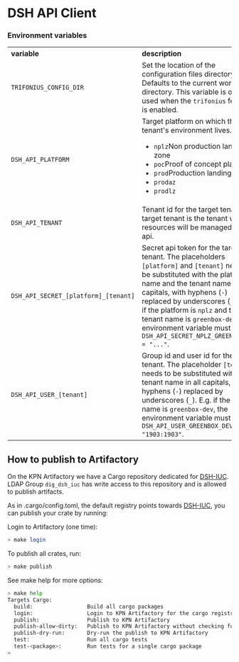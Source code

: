 # DSH API Client

### Environment variables

<table>
    <tr align="top">
        <th align="left">variable</th>
        <th align="left">description</th>
    </tr>
    <tr align="top">
        <td align="top"><code>TRIFONIUS_CONFIG_DIR</code></td>
        <td>
            Set the location of the configuration files directory. 
            Defaults to the current working directory. 
            This variable is only used when the <code>trifonius</code> feature is enabled.
        </td>
    </tr>
    <tr align="top">
        <td align="top"><code>DSH_API_PLATFORM</code></td>
        <td>
            Target platform on which the tenant's environment lives.
            <ul>
                <li><code>nplz</code>Non production landing zone</li>
                <li><code>poc</code>Proof of concept platform</li>
                <li><code>prod</code>Production landing zone</li>
                <li><code>prodaz</code></li>
                <li><code>prodlz</code></li>
            </ul>
        </td>
    </tr>
    <tr align="top">
        <td><code>DSH_API_TENANT</code></td>
        <td>Tenant id for the target tenant. The target tenant is the tenant whose resources 
            will be managed via the api.</td>
    </tr>
    <tr align="top">
        <td><code>DSH_API_SECRET_[platform]_[tenant]</code></td>
        <td>
            Secret api token for the target tenant. 
            The placeholders <code>[platform]</code> and <code>[tenant]</code> 
            need to be substituted with the platform name and the tenant name in all capitals, 
            with hyphens (<code>-</code>) replaced by underscores (<code>_</code>).
            E.g. if the platform is <code>nplz</code> and the tenant name is 
            <code>greenbox-dev</code>, the environment variable must be
            <code>DSH_API_SECRET_NPLZ_GREENBOX_DEV = "..."</code>.
        </td>
    </tr>
    <tr align="top">
        <td><code>DSH_API_USER_[tenant]</code></td>
        <td>
            Group id and user id for the target tenant.
            The placeholder <code>[tenant]</code> needs to be substituted 
            with the tenant name in all capitals, with hyphens (<code>-</code>) 
            replaced by underscores (<code>_</code>).
            E.g. if the tenant name is <code>greenbox-dev</code>, the environment variable must be
            <code>DSH_API_USER_GREENBOX_DEV = "1903:1903"</code>.
        </td>
    </tr>
</table>

## How to publish to Artifactory

On the KPN Artifactory we have a Cargo repository dedicated
for [DSH-IUC](https://artifacts.kpn.org/ui/repos/tree/General/cargo-dsh-iuc-local).
LDAP Group `dig_dsh_iuc` has write access to this repository and is allowed to publish artifacts.

As in .cargo/config.toml, the default registry points
towards [DSH-IUC](https://artifacts.kpn.org/ui/repos/tree/General/cargo-dsh-iuc-local), you can
publish your crate by running:

Login to Artifactory (one time):

```bash
> make login
```

To publish all crates, run:

```bash
> make publish
```

See make help for more options:

```bash
> make help
Targets Cargo:
  build:                 Build all cargo packages
  login:                 Login to KPN Artifactory for the cargo registry
  publish:               Publish to KPN Artifactory
  publish-allow-dirty:   Publish to KPN Artifactory without checking for uncommited files
  publish-dry-run:       Dry-run the publish to KPN Artifactory
  test:                  Run all cargo tests
  test-<package>:        Run tests for a single cargo package
>
```